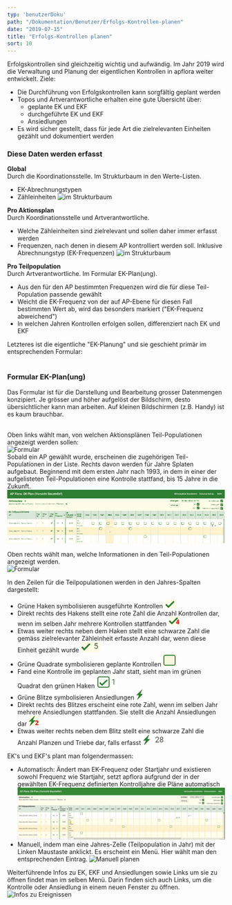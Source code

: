 ```yaml
---
typ: 'benutzerDoku'
path: "/Dokumentation/Benutzer/Erfolgs-Kontrollen-planen"
date: "2019-07-15"
title: "Erfolgs-Kontrollen planen"
sort: 10
---
```


Erfolgskontrollen sind gleichzeitig wichtig und aufwändig. Im Jahr 2019 wird die Verwaltung und Planung der eigentlichen Kontrollen in apflora weiter entwickelt. Ziele:
- Die Durchführung von Erfolgskontrollen kann sorgfältig geplant werden
- Topos und Artverantwortliche erhalten eine gute Übersicht über:
  - geplante EK und EKF
  - durchgeführte EK und EKF
  - Ansiedlungen
- Es wird sicher gestellt, dass für jede Art die zielrelevanten Einheiten gezählt und dokumentiert werden

### Diese Daten werden erfasst

**Global**<br/>
Durch die Koordinationsstelle. Im Strukturbaum in den Werte-Listen.
- EK-Abrechnungstypen
- Zähleinheiten
![im Strukturbaum](_media/ekplanen_global.png)<br/>

**Pro Aktionsplan**<br/>
Durch Koordinationsstelle und Artverantwortliche.
- Welche Zähleinheiten sind zielrelevant und sollen daher immer erfasst werden
- Frequenzen, nach denen in diesem AP kontrolliert werden soll. Inklusive Abrechnungstyp (EK-Frequenzen)
![im Strukturbaum](_media/ekplanen_ap.png)<br/>

**Pro Teilpopulation**<br/>
Durch Artverantwortliche. Im Formular EK-Plan(ung).
- Aus den für den AP bestimmten Frequenzen wird die für diese Teil-Population passende gewählt
- Weicht die EK-Frequenz von der auf AP-Ebene für diesen Fall bestimmten Wert ab, wird das besonders markiert ("EK-Frequenz abweichend")
- In welchen Jahren Kontrollen erfolgen sollen, differenziert nach EK und EKF

Letzteres ist die eigentliche "EK-Planung" und sie geschieht primär im entsprechenden Formular:<br/><br/>

### Formular EK-Plan(ung)
Das Formular ist für die Darstellung und Bearbeitung grosser Datenmengen konzipiert. Je grösser und höher aufgelöst der Bildschirm, desto übersichtlicher kann man arbeiten. Auf kleinen Bildschirmen (z.B. Handy) ist es kaum brauchbar.<br/><br/>

Oben links wählt man, von welchen Aktionsplänen Teil-Populationen angezeigt werden sollen:<br/>
![Formular](_media/ekplanen_form_2.png)<br/>
Sobald ein AP gewählt wurde, erscheinen die zugehörigen Teil-Populationen in der Liste. Rechts davon werden für Jahre Splaten aufgebaut. Beginnend mit dem ersten Jahr nach 1993, in dem in einer der aufgelisteten Teil-Populationen eine Kontrolle stattfand, bis 15 Jahre in die Zukunft.<br/>
![Formular](_media/ekplanen_form_1.png)<br/>

Oben rechts wählt man, welche Informationen in den Teil-Populationen angezeigt werden.<br/>![Formular](_media/ekplanen_form_3.png)<br/>

In den Zeilen für die Teilpopulationen werden in den Jahres-Spalten dargestellt:
- Grüne Haken symbolisieren ausgeführte Kontrollen ![Kontrolle](_media/ekplanen_haken.png)
- Direkt rechts des Hakens stellt eine rote Zahl die Anzahl Kontrollen dar, wenn im selben Jahr mehrere Kontrollen stattfanden ![mehrere Kontrollen im selben Jahr](_media/ekplanen_haken_multiple.png)
- Etwas weiter rechts neben dem Haken stellt eine schwarze Zahl die gemäss zielrelevanter Zähleinheit erfasste Anzahl dar, wenn diese Einheit gezählt wurde ![Zählung](_media/ekplanen_haken_zaehlung.png)
- Grüne Quadrate symbolisieren geplante Kontrollen ![geplante Kontrolle](_media/ekplanen_plan.png)
- Fand eine Kontrolle im geplanten Jahr statt, sieht man im grünen Quadrat den grünen Haken ![geplante Kontrolle fand statt](_media/ekplanen_plan_haken.png)
- Grüne Blitze symbolisieren Ansiedlungen ![Ansiedlung](_media/ekplanen_blitz.png)
- Direkt rechts des Blitzes erscheint eine rote Zahl, wenn im selben Jahr mehrere Ansiedlungen stattfanden. Sie stellt die Anzahl Ansiedlungen dar ![mehrere Ansiedlungen](_media/ekplanen_blitz_multiple.png)
- Etwas weiter rechts neben dem Blitz stellt eine schwarze Zahl die Anzahl Planzen und Triebe dar, falls erfasst ![Ansiedlung mit Zählung](_media/ekplanen_blitz_zaehlung.png)

EK's und EKF's plant man folgendermassen:
- Automatisch: Ändert man EK-Frequenz oder Startjahr und existieren sowohl Frequenz wie Startjahr, setzt apflora aufgrund der in der gewählten EK-Frequenz definierten Kontrolljahre die Pläne automatisch ![Automatisch planen](_media/ekplanen_auto.gif)
- Manuell, indem man eine Jahres-Zelle (Teilpopulation in Jahr) mit der Linken Maustaste anklickt. Es erscheint ein Menü. Hier wählt man den entsprechenden Eintrag.
![Manuell planen](_media/ekplanen_manuell.png)<br/>

Weiterführende Infos zu EK, EKF und Ansiedlungen sowie Links um sie zu öffnen findet man im selben Menü. Darin finden sich auch Links, um die Kontrolle oder Ansiedlung in einem neuen Fenster zu öffnen. ![Infos zu Ereignissen](_media/ekplanen_infos.png)<br/>